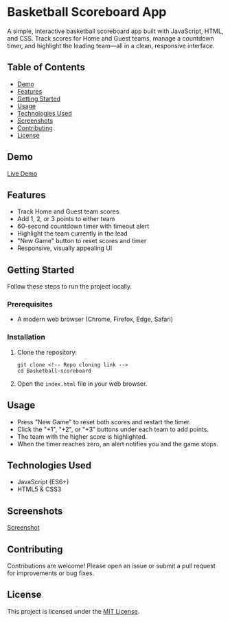 # Basketball Scoreboard App

A simple, interactive basketball scoreboard app built with JavaScript, HTML, and CSS. Track scores for Home and Guest teams, manage a countdown timer, and highlight the leading team—all in a clean, responsive interface.

## Table of Contents

- [Demo](#demo)
- [Features](#features)
- [Getting Started](#getting-started)
- [Usage](#usage)
- [Technologies Used](#technologies-used)
- [Screenshots](#screenshots)
- [Contributing](#contributing)
- [License](#license)

## Demo

<!-- Netlify link to be added -->

[Live Demo](https://basketball-scoreboard-bymonica.netlify.app/)

## Features

- Track Home and Guest team scores
- Add 1, 2, or 3 points to either team
- 60-second countdown timer with timeout alert
- Highlight the team currently in the lead
- "New Game" button to reset scores and timer
- Responsive, visually appealing UI

## Getting Started

Follow these steps to run the project locally.

### Prerequisites

- A modern web browser (Chrome, Firefox, Edge, Safari)

### Installation

1. Clone the repository:

   ```
   git clone <!-- Repo cloning link -->
   cd Basketball-scoreboard
   ```

2. Open the `index.html` file in your web browser.

## Usage

- Press "New Game" to reset both scores and restart the timer.
- Click the "+1", "+2", or "+3" buttons under each team to add points.
- The team with the higher score is highlighted.
- When the timer reaches zero, an alert notifies you and the game stops.

## Technologies Used

- JavaScript (ES6+)
- HTML5 & CSS3

## Screenshots

[Screenshot](screenshots/APP-UI.png)

## Contributing

Contributions are welcome! Please open an issue or submit a pull request for improvements or bug fixes.

## License

This project is licensed under the [MIT License](LICENSE).
